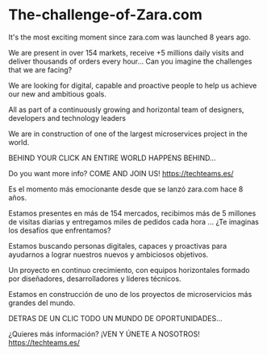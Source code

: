 # The-challenge-of-Zara.com
It's the most exciting moment since zara.com was launched 8 years ago.

We are present in over 154 markets, receive +5 millions daily visits and deliver thousands of orders every hour… Can you imagine the challenges that we are facing?

We are looking for digital, capable and proactive people to help us achieve our new and ambitious goals.

All as part of a continuously growing and horizontal team of designers, developers and technology leaders

We are in construction of one of the largest microservices project in the world.

BEHIND YOUR CLICK AN ENTIRE WORLD HAPPENS BEHIND...

Do you want more info? COME AND JOIN US! https://techteams.es/



Es el momento más emocionante desde que se lanzó zara.com hace 8 años.

Estamos presentes en más de 154 mercados, recibimos más de 5 millones de visitas diarias y entregamos miles de pedidos cada hora ... ¿Te imaginas los desafíos que enfrentamos?

Estamos buscando personas digitales, capaces y proactivas para ayudarnos a lograr nuestros nuevos y ambiciosos objetivos.

Un proyecto en continuo crecimiento, con equipos horizontales formado por diseñadores, desarrolladores y líderes técnicos.

Estamos en construcción de uno de los proyectos de microservicios más grandes del mundo.

DETRAS  DE UN CLIC TODO UN MUNDO DE OPORTUNIDADES...

¿Quieres más información? ¡VEN Y ÚNETE A NOSOTROS! https://techteams.es/
